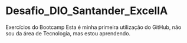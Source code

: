 # Desafio_DIO_Santander_ExcelIA
Exercícios do Bootcamp
Esta é minha primeira utilização do GitHub, não sou da área de Tecnologia, mas estou aprendendo.
